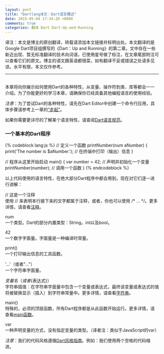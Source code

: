 ```yaml
---
layout: post
title: "Dartlang译文：Dart语言概述"
date: 2015-05-04 17:34:20 +0800
comments: true
categories: 翻译 Dart Dart-Up-and-Running
---
```

  译注：本文是博主的原创翻译，转载请添加本文链接并标明出处。本文翻译的是Google Dart项目组撰写的《Dart：Up and Running》的第二章。文中存在一些新近出现、暂无标准翻译的技术向词语，已使用星号做了标注，在文章尾部附注可以查看它们的原文。博主的语文跟英语都很菜，如有翻译不妥或错误之处请多见谅。水平有限，本文仅作参考。
___
<br/>
  本章将向你展示如何使用Dart的各种特性，从变量、操作符到类、库等都会一一介绍。为了你能更好的学习本章，请确保你已经具备其他编程语言的使用经验。

  *注意*：为了尝试Dart的各种特性，请先在Dart Editor中创建一个命令行应用，具体步骤请参考上一章的[“走起”](http://jarontai.github.io/blog/2014/12/18/translation-dart-quick-start#up-and-running)。

  如果你需要更详尽的了解某个语言特性，请查阅[Dart语言规范](https://www.dartlang.org/docs/spec/)。

### 一个基本的Dart程序

{% codeblock lang:js %}
// 定义一个函数
printNumber(num aNumber) {
  print('The number is $aNumber.'); // 在终端中打印（输出）信息
}

// 程序从这里开始启动
main() {
  var number = 42; // 声明并初始化一个变量
  printNumber(number); // 调用一个函数
}
{% endcodeblock %}

以上代码使用的语言特性，在绝大部分Dart程序中都会用到，现在对它们逐一进行讲解：<!-- more -->

// 这是一个注释<br/>
使用 // 来表明本行接下来的文字都属于注释，或者，你也可以使用 /* ... */。更多详情，请查看[注释](#Comments)。

num<br/>
一个类型。Dart的部分内置类型：String，int以及bool。

42<br/>
一个数字字面量。字面量是一种编译时常量。

print()<br/>
一个打印输出信息的工具函数。

'...'（或者"..."）<br/>
一个字符串字面量。

$变量名（或者${表达式}）<br/>
字符串插值：在字符串字面量中包含一个变量或表达式，最终该变量或表达式的值将被替换显示（插入）到字符串常量中。更多详情，请查看[字符串](#Strings)。

main()<br/>
特殊的，必须的顶层函数，所有Dart程序都是从此函数开始运行。更多详情，请查看[main函数](#main-function)。

var<br/>
一种声明变量的方式，没有指定变量的类型。（译者注：类似于JavaScript的var）

  *注意*：我们的代码风格遵循[Dart风格指南](https://www.dartlang.org/articles/style-guide/)。例如：我们使用两个空格的代码缩进。

